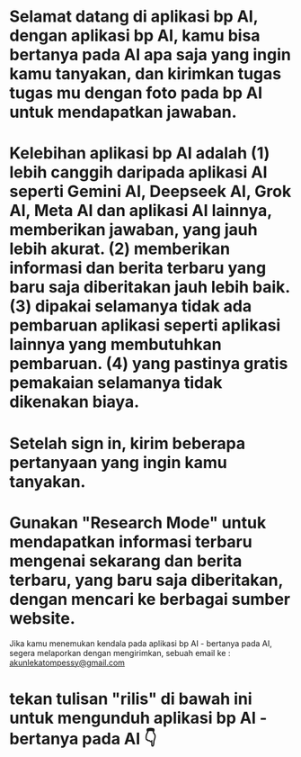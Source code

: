 # Selamat datang di aplikasi bp AI, dengan aplikasi bp AI, kamu bisa bertanya pada AI apa saja yang ingin kamu tanyakan, dan kirimkan tugas tugas mu dengan foto pada bp AI untuk mendapatkan jawaban.

# Kelebihan aplikasi bp AI adalah (1) lebih canggih daripada aplikasi AI seperti Gemini AI, Deepseek AI, Grok AI, Meta AI dan aplikasi AI lainnya, memberikan jawaban, yang jauh lebih akurat. (2) memberikan informasi dan berita terbaru yang baru saja diberitakan jauh lebih baik. (3) dipakai selamanya tidak ada pembaruan aplikasi seperti aplikasi lainnya yang membutuhkan pembaruan. (4) yang pastinya gratis pemakaian selamanya tidak dikenakan biaya.

# Setelah sign in, kirim beberapa pertanyaan yang ingin kamu tanyakan.

# Gunakan "Research Mode" untuk mendapatkan informasi terbaru mengenai sekarang dan berita terbaru, yang baru saja diberitakan, dengan mencari ke berbagai sumber website.

Jika kamu menemukan kendala pada aplikasi bp AI - bertanya pada AI, segera melaporkan dengan mengirimkan, sebuah email ke : akunlekatompessy@gmail.com

# tekan tulisan "rilis" di bawah ini untuk mengunduh aplikasi bp AI - bertanya pada AI 👇
